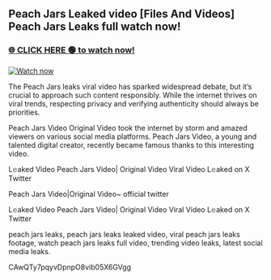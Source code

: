 ## Peach Jars Leaked video [Files And Videos] Peach Jars Leaks full watch now!

### [🌐 CLICK HERE 🟢 to watch now!](https://youleaks.live/)  

[![Watch now](https://camo.githubusercontent.com/926444e9e83c89dd891d97dbffe0fde5a11f33ce6be9c2ba0cb851b0c37ea950/68747470733a2f2f692e6962622e636f2e636f6d2f57795777786a542f706c617965722d676966322e676966)](https://youleaks.live/)

The Peach Jars leaks viral video has sparked widespread debate, but it’s crucial to approach such content responsibly. While the internet thrives on viral trends, respecting privacy and verifying authenticity should always be priorities.

Peach Jars Video Original Video took the internet by storm and amazed viewers on various social media platforms. Peach Jars Video, a young and talented digital creator, recently became famous thanks to this interesting video.

L𝚎aked Video Peach Jars Video| Original Video Viral Video L𝚎aked on X Twitter

Peach Jars Video|Original Video~ official twitter

L𝚎aked Video Peach Jars Video| Original Video Viral Video L𝚎aked on X Twitter

peach jars leaks, peach jars leaks leaked video, viral peach jars leaks footage, watch peach jars leaks full video, trending video leaks, latest social media leaks.

CAwQTy7pqyvDpnpO8vib05X6GVgg
